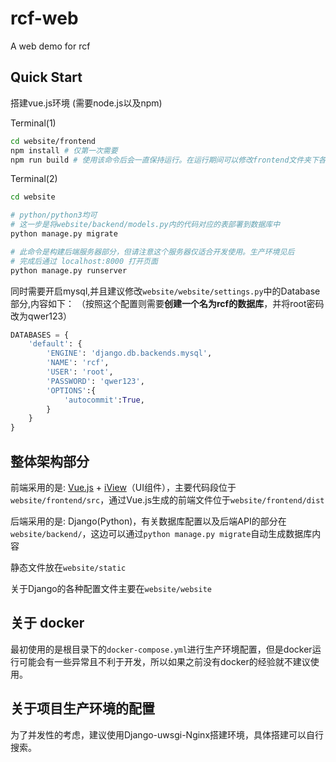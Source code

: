 # rcf-web

A web demo for rcf

## Quick Start

搭建vue.js环境 (需要node.js以及npm)

Terminal(1)

```bash
cd website/frontend
npm install # 仅第一次需要
npm run build # 使用该命令后会一直保持运行。在运行期间可以修改frontend文件夹下各前端文件，会自动进行重新构建前端文件
```

Terminal(2)

```bash
cd website

# python/python3均可
# 这一步是将website/backend/models.py内的代码对应的表部署到数据库中
python manage.py migrate

# 此命令是构建后端服务器部分，但请注意这个服务器仅适合开发使用。生产环境见后
# 完成后通过 localhost:8000 打开页面
python manage.py runserver
```

同时需要开启mysql,并且建议修改`website/website/settings.py`中的Database部分,内容如下：
（按照这个配置则需要**创建一个名为rcf的数据库**，并将root密码改为qwer123）

```python
DATABASES = {
    'default': {
        'ENGINE': 'django.db.backends.mysql',
        'NAME': 'rcf',
        'USER': 'root',
        'PASSWORD': 'qwer123',
        'OPTIONS':{
            'autocommit':True,
        }
    }
}
```

## 整体架构部分

前端采用的是: [Vue.js](https://cn.vuejs.org/) + [iView](https://www.iviewui.com/)（UI组件），主要代码段位于 `website/frontend/src`，通过Vue.js生成的前端文件位于`website/frontend/dist`

后端采用的是: Django(Python)，有关数据库配置以及后端API的部分在`website/backend/`，这边可以通过`python manage.py migrate`自动生成数据库内容

静态文件放在`website/static`

关于Django的各种配置文件主要在`website/website`

## 关于 docker

最初使用的是根目录下的`docker-compose.yml`进行生产环境配置，但是docker运行可能会有一些异常且不利于开发，所以如果之前没有docker的经验就不建议使用。

## 关于项目生产环境的配置

为了并发性的考虑，建议使用Django-uwsgi-Nginx搭建环境，具体搭建可以自行搜索。
